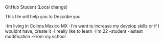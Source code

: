 GitHub Student (Local change)

This file will help you to Describe you

-Im living in Colima Mexico MX
-I´m want to increase my develop skills or if I wouldnt have, create it
-I really like to learn
-I'm 22
-student
-lastest modification
-From my school
